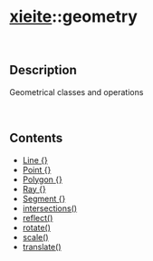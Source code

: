 # [xieite](./xieite.md)\:\:geometry

&nbsp;

## Description
Geometrical classes and operations

&nbsp;

## Contents
- [Line \{\}](./namespaces/geometry/line.md)
- [Point \{\}](./namespaces/geometry/point.md)
- [Polygon \{\}](./namespaces/geometry/polygon.md)
- [Ray \{\}](./namespaces/geometry/ray.md)
- [Segment \{\}](./namespaces/geometry/segment.md)
- [intersections\(\)](./namespaces/geometry/intersections.md)
- [reflect\(\)](./namespaces/geometry/reflect.md)
- [rotate\(\)](./namespaces/geometry/rotate.md)
- [scale\(\)](./namespaces/geometry/scale.md)
- [translate\(\)](./namespaces/geometry/translate.md)
